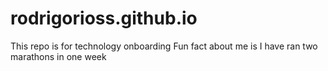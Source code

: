 # rodrigorioss.github.io
 

This repo is for technology onboarding
Fun fact about me is I have ran two marathons in one week